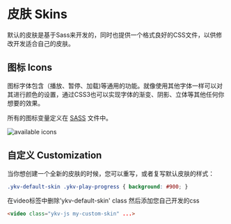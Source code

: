 皮肤 Skins
=====

默认的皮肤是基于Sass来开发的，同时也提供一个格式良好的CSS文件，以供修改开发适合自己的皮肤。

## 图标 Icons

图标字体包含（播放、暂停、加载)等通用的功能。就像使用其他字体一样可以对其进行颜色的设置，通过CSS3也可以实现字体的渐变、阴影、立体等其他任何你想要的效果。

所有的图标变量定义在 [SASS](https://github.com/ykvjs/video.js/blob/master/src/css/video-js.less#L87-L99) 文件中。

![available icons](https://i.cloudup.com/wb51GGDDnJ.png)

## 自定义 Customization

当你想创建一个全新的皮肤的时候，您可以重写，或者复写默认皮肤的样式：

```css
.ykv-default-skin .ykv-play-progress { background: #900; }
```

在video标签中删除'ykv-default-skin' class 然后添加您自己开发的css

```html
<video class="ykv-js my-custom-skin" ...>
```
